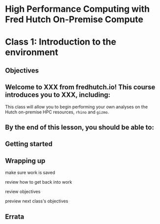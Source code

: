 # High Performance Computing with Fred Hutch On-Premise Compute
# Class 1: Introduction to the environment

## Objectives

Welcome to XXX from fredhutch.io! 
This course introduces you to XXX,
including:
- 

This class will allow you to begin performing your own analyses on the Hutch on-premise HPC resources, `rhino` and `gizmo`.

By the end of this lesson,
you should be able to:
-  

## Getting started




## Wrapping up

make sure work is saved

review how to get back into work

review objectives

preview next class's objectives

## Errata

